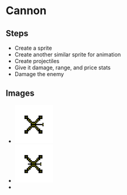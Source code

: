 # Cannon

## Steps
- Create a sprite
- Create another similar sprite for animation
- Create projectiles
- Give it damage, range, and price stats
- Damage the enemy

## Images
- 	![alt text](Cannon1.png)
- 	![alt text](Cannon2.png)
- 	
